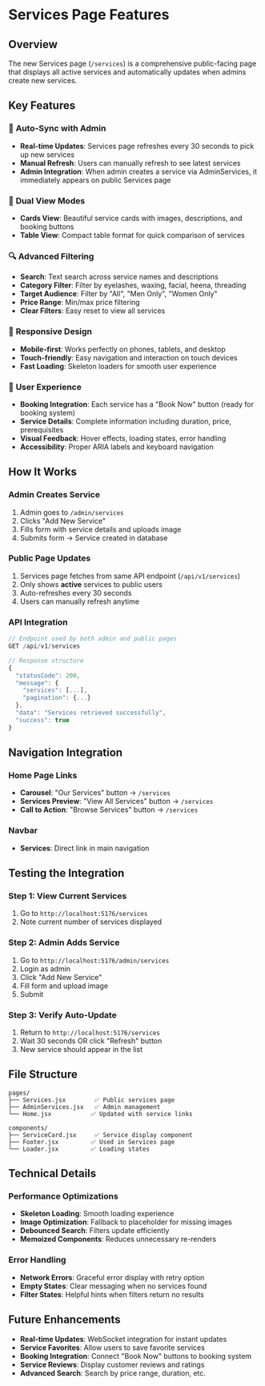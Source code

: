 # Services Page Features

## Overview
The new Services page (`/services`) is a comprehensive public-facing page that displays all active services and automatically updates when admins create new services.

## Key Features

### 🔄 **Auto-Sync with Admin**
- **Real-time Updates**: Services page refreshes every 30 seconds to pick up new services
- **Manual Refresh**: Users can manually refresh to see latest services
- **Admin Integration**: When admin creates a service via AdminServices, it immediately appears on public Services page

### 🎨 **Dual View Modes**
- **Cards View**: Beautiful service cards with images, descriptions, and booking buttons
- **Table View**: Compact table format for quick comparison of services

### 🔍 **Advanced Filtering**
- **Search**: Text search across service names and descriptions
- **Category Filter**: Filter by eyelashes, waxing, facial, heena, threading
- **Target Audience**: Filter by "All", "Men Only", "Women Only"
- **Price Range**: Min/max price filtering
- **Clear Filters**: Easy reset to view all services

### 📱 **Responsive Design**
- **Mobile-first**: Works perfectly on phones, tablets, and desktop
- **Touch-friendly**: Easy navigation and interaction on touch devices
- **Fast Loading**: Skeleton loaders for smooth user experience

### 🎯 **User Experience**
- **Booking Integration**: Each service has a "Book Now" button (ready for booking system)
- **Service Details**: Complete information including duration, price, prerequisites
- **Visual Feedback**: Hover effects, loading states, error handling
- **Accessibility**: Proper ARIA labels and keyboard navigation

## How It Works

### Admin Creates Service
1. Admin goes to `/admin/services`
2. Clicks "Add New Service"
3. Fills form with service details and uploads image
4. Submits form → Service created in database

### Public Page Updates
1. Services page fetches from same API endpoint (`/api/v1/services`)
2. Only shows **active** services to public users
3. Auto-refreshes every 30 seconds
4. Users can manually refresh anytime

### API Integration
```javascript
// Endpoint used by both admin and public pages
GET /api/v1/services

// Response structure
{
  "statusCode": 200,
  "message": {
    "services": [...],
    "pagination": {...}
  },
  "data": "Services retrieved successfully",
  "success": true
}
```

## Navigation Integration

### Home Page Links
- **Carousel**: "Our Services" button → `/services`
- **Services Preview**: "View All Services" button → `/services`
- **Call to Action**: "Browse Services" button → `/services`

### Navbar
- **Services**: Direct link in main navigation

## Testing the Integration

### Step 1: View Current Services
1. Go to `http://localhost:5176/services`
2. Note current number of services displayed

### Step 2: Admin Adds Service
1. Go to `http://localhost:5176/admin/services`
2. Login as admin
3. Click "Add New Service"
4. Fill form and upload image
5. Submit

### Step 3: Verify Auto-Update
1. Return to `http://localhost:5176/services`
2. Wait 30 seconds OR click "Refresh" button
3. New service should appear in the list

## File Structure
```
pages/
├── Services.jsx        ✅ Public services page
├── AdminServices.jsx   ✅ Admin management
└── Home.jsx           ✅ Updated with service links

components/
├── ServiceCard.jsx     ✅ Service display component
├── Footer.jsx         ✅ Used in Services page
└── Loader.jsx         ✅ Loading states
```

## Technical Details

### Performance Optimizations
- **Skeleton Loading**: Smooth loading experience
- **Image Optimization**: Fallback to placeholder for missing images
- **Debounced Search**: Filters update efficiently
- **Memoized Components**: Reduces unnecessary re-renders

### Error Handling
- **Network Errors**: Graceful error display with retry option
- **Empty States**: Clear messaging when no services found
- **Filter States**: Helpful hints when filters return no results

## Future Enhancements
- **Real-time Updates**: WebSocket integration for instant updates
- **Service Favorites**: Allow users to save favorite services
- **Booking Integration**: Connect "Book Now" buttons to booking system
- **Service Reviews**: Display customer reviews and ratings
- **Advanced Search**: Search by price range, duration, etc.
